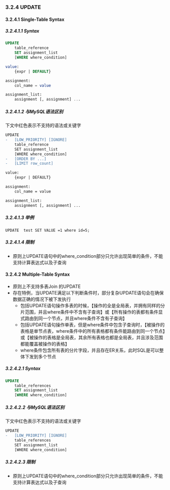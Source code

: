### 3.2.4 UPDATE
#### 3.2.4.1 Single-Table Syntax
##### 3.2.4.1.1 Syntax

```SQL
UPDATE 
    table_reference
    SET assignment_list
    [WHERE where_condition]

value:
    {expr | DEFAULT}

assignment:
    col_name = value

assignment_list:
    assignment [, assignment] ...
```


##### 3.2.4.1.2 与MySQL语法区别
下文中红色表示不支持的语法或关键字
```diff
UPDATE 
-   [LOW_PRIORITY] [IGNORE] 
    table_reference
    SET assignment_list
    [WHERE where_condition]
-   [ORDER BY ...]
-   [LIMIT row_count]

value:
    {expr | DEFAULT}

assignment:
    col_name = value

assignment_list:
    assignment [, assignment] ...
```

##### 3.2.4.1.3 举例

```
UPDATE  test SET VALUE =1 where id=5;
```

##### 3.2.4.1.4 限制

* 原则上UPDATE语句中的where_condition部分只允许出现简单的条件，不能支持计算表达式以及子查询  
 
 
#### 3.2.4.2 Multiple-Table Syntax
* 原则上不支持多表Join 的UPDATE
* 存在特例，当UPDATE满足以下判断条件时，部分复杂UPDATE语句会在确保数据正确的情况下被下发执行
  + 包括UPDATE语句操作多表的时候，【操作的全是全局表，并拥有同样的分片范围，并且where条件中不含有子查询】或【所有操作的表都有条件显式路由到同一个节点，并且where条件不含有子查询】
  + 包括UPDATE语句操作单表，但是where条件中包含子查询时，【被操作的表格是单节点表，where条件中的所有表格都有条件能路由到同一个节点】或【被操作的表格是全局表，其余所有表格也都是全局表，并且涉及范围都能覆盖被操作的表格】
  + where条件包含所有表的分片字段，并且存在ER关系，此时SQL是可以整体下发到多个节点
 
##### 3.2.4.2.1 Syntax

```SQL
UPDATE 
    table_references
    SET assignment_list
    [WHERE where_condition]
```

##### 3.2.4.2.2 与MySQL语法区别
下文中红色表示不支持的语法或关键字
```diff
UPDATE 
-   [LOW_PRIORITY] [IGNORE] 
    table_references
    SET assignment_list
    [WHERE where_condition]
```
##### 3.2.4.2.3 限制

* 原则上UPDATE语句中的where_condition部分只允许出现简单的条件，不能支持计算表达式以及子查询  


 
